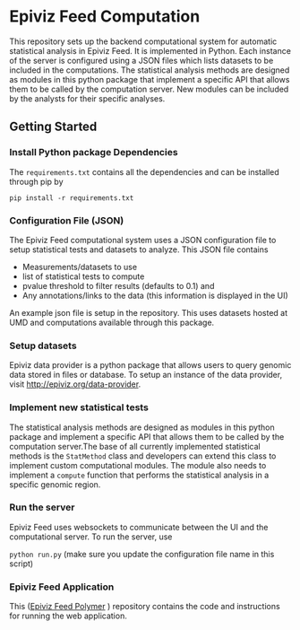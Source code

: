 # Epiviz Feed Computation

This repository sets up the backend computational system for automatic statistical analysis in Epiviz Feed. It is implemented in Python. Each instance of the server is configured using a JSON files which lists datasets to be included in the computations. The statistical analysis methods are designed as modules in this python package that implement a specific API that allows them to be called by the computation server. New modules can be included by the analysts for their specific analyses. 

## Getting Started

### Install Python package Dependencies

The `requirements.txt` contains all the dependencies and can be installed through pip by 

`pip install -r requirements.txt`

### Configuration File (JSON)

The Epiviz Feed computational system uses a JSON configuration file to setup statistical tests and datasets to analyze. This JSON file contains 

- Measurements/datasets to use
- list of statistical tests to compute
- pvalue threshold to filter results (defaults to 0.1) and
- Any annotations/links to the data (this information is displayed in the UI)

An example json file is setup in the repository. This uses datasets hosted at UMD and computations available through this package. 

### Setup datasets

Epiviz data provider is a python package that allows users to query genomic data stored in files or database. To setup an instance of the data provider, visit http://epiviz.org/data-provider.

### Implement new statistical tests

The statistical analysis methods are designed as modules in this python package and implement a specific API that allows them to be called by the computation server.The base of all currently implemented statistical methods is the `StatMethod` class and developers can extend this class to implement custom computational modules. The module also needs to implement a `compute` function that performs the statistical analysis in a specific genomic region.

### Run the server

Epiviz Feed uses websockets to communicate between the UI and the computational server. To run the server, use

`python run.py` (make sure you update the configuration file name in this script)

### Epiviz Feed Application

This ([Epiviz Feed Polymer](https://github.com/epiviz/epiviz_feed_polymer) ) repository contains the code and instructions for running the web application.
